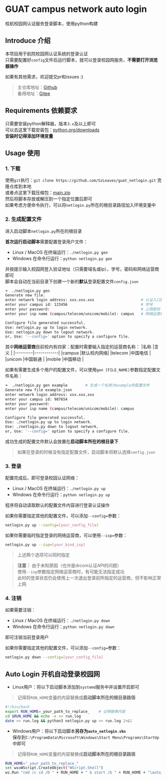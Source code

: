 # GUAT campus network auto login
桂航校园网认证服务登录脚本，使用python构建

## Introduce 介绍
本项目用于航院校园网认证系统的登录认证  
只需要配置好`config`文件后运行脚本，就可以登录校园网服务，**不需要打开浏览器操作**  

如果有其他需求，欢迎提交pr和issues :)

> 主仓库地址：[Github](https://github.com/SzLeaves/guat_netlogin)  
> 备用地址：[Gitee](https://gitee.com/szleaves/guat_netlogin)  


## Requirements 依赖要求 
只需要安装python解释器，版本`3.x`及以上即可  
可以去这里下载安装包：[python.org/downloads](https://www.python.org/downloads/)  
**安装时记得添加环境变量**

## Usage 使用
### 1. 下载
使用`git`执行：`git clone https://github.com/SzLeaves/guat_netlogin.git`  克隆仓库到本地  
或者点这里下载压缩包：[main.zip](https://github.com/SzLeaves/guat_netlogin/archive/refs/heads/main.zip)  
然后将脚本存放或解压到一个指定位置后即可  
如果考虑方便命令执行，可以将`netlogin.py`所在的根目录路径加入环境变量中  

### 2. 生成配置文件
进入启动脚本`netlogin.py`所在的根目录  

**首次运行启动脚本**需要配置登录用户文件：
* Linux / MacOS 在终端运行：`./netlogin.py gen`  
* Windows 在命令行运行：`python netlogin.py gen`

并按提示输入校园网登入验证地址（只需要域名或ip），学号，密码和网络运营商即可  
脚本会自动在当前目录下创建一个新的**默认**登录配置文件`config.json`  
```bash
➜  ./netlogin.py gen
Generate new file.
enter network login address: xxx.xxx.xxx                     # 认证入口IP：10.1.2.3
enter your campus id: 123456                                 # 学号 
enter your password:                                         # 上网密码
enter your isp name (campus/telecom/unicom/mobile): campus   # 网络运营商

Configure file generated successful.
Use: netlogin.py up to login network.
Use: netlogin.py down to logout network.
or, Use: '--config=' option to specify a configure file.
```

其中**网络运营商**目前校内有四家：配置时需要输入指定的运营商名称：
|名称     |含义        |
|---------|------------|
|campus   |默认校内网络|
|telecom  |中国电信    |
|unicom   |中国联通    |
|mobile   |中国移动    |

如果有需要生成多个用户的配置文件，可以使用`gen [FILE_NAME]`参数指定配置文件名称：
```bash
➜  ./netlogin.py gen example        # 生成一个名称为example的配置文件
Generate new file example.json
enter network login address: xxx.xxx.xxx
enter your campus id: 987654
enter your password: 
enter your isp name (campus/telecom/unicom/mobile): campus

Configure file generated successful.
Use: ./netlogin.py up to login network.
Use: ./netlogin.py down to logout network.
or, Use: '--config=' option to specify a configure file.
```

成功生成的配置文件默认会放置在**启动脚本所在的根目录下**  

> 如果在登录的时候没有指定配置文件，启动脚本将默认选择`config.json`

### 3. 登录
配置完成后，即可登录校园认证网络：  
* Linux / MacOS 在终端运行：`./netlogin.py up`  
* Windows 在命令行运行：`python netlogin.py up`

程序将自动读取默认的配置文件内容进行登录认证操作  

如果你需要指定其他的配置文件，可以添加`--config=`参数：  
```bash
netlogin.py up --config=[your_config_file]
```

如果你需要临时指定登录的网络运营商，可以使用`--isp=`参数：
```bash
netlogin.py up --isp=[your_bind_isp]
```
> 上述两个选项可以同时指定  

> **注意：** 由于未知原因（也许是drcom认证API的问题）  
使用`--isp`参数指定网络运营商时，有可能无法指定成功  
此时的登录状态仍会使用上一次退出登录前所指定的运营商，但不影响正常上网

### 4. 注销
如果需要注销：  
* Linux / MacOS 在终端运行：`./netlogin.py down`  
* Windows 在命令行运行：`python netlogin.py down`  

即可注销当前登录用户  

如果你需要指定其他的配置文件，可以添加`--config=`参数：  
```bash
netlogin.py down --config=[your_config_file]
```

## Auto Login 开机自动登录校园网  
* Linux用户：将以下启动脚本添加到`systemd`服务中并设置开启即可  
> 记得将`RUN_HOME`变量的内容替换成**启动脚本所在的根目录路径**
```bash
#!/bin/bash
export RUN_HOME=_your_path_to_replace_    # 记得替换内容
cd $RUN_HOME && echo -e >> run.log
date >> run.log && python3 netlogin.py up >> run.log 2>&1
```


* Windows用户：将以下启动脚本**另存为`auto_netlogin.vbs`**   
  保存到`C:\ProgramData\Microsoft\Windows\Start Menu\Programs\StartUp`中即可    
> 记得将`RUN_HOME`变量的内容替换成**启动脚本所在的根目录路径**
```bash
RUN_HOME="_your_path_to_replace_"
set ws=WScript.CreateObject("WScript.Shell")
ws.Run "cmd /c cd /D " + RUN_HOME + " & start /b " + RUN_HOME + "\auto_login.bat", 0
```
